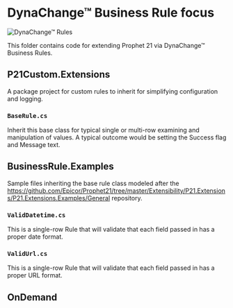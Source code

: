 # DynaChange&trade; Business Rule focus

![DynaChange&trade; Rules](https://github.com/Epicor/Prophet21/tree/master/Extensibility/P21.Extensions/lib/assets)

This folder contains code for extending Prophet 21 via DynaChange&trade; Business Rules.

## P21Custom.Extensions

A package project for custom rules to inherit for simplifying configuration and logging.

### `BaseRule.cs`

Inherit this base class for typical single or multi-row examining and manipulation of values. A typical outcome would be setting the Success flag and Message text.

## BusinessRule.Examples

Sample files inheriting the base rule class modeled after the https://github.com/Epicor/Prophet21/tree/master/Extensibility/P21.Extensions/P21.Extensions.Examples/General repository.

### `ValidDatetime.cs`

This is a single-row Rule that will validate that each field passed in has a proper date format.

### `ValidUrl.cs`

This is a single-row Rule that will validate that each field passed in has a proper URL format.

## OnDemand
